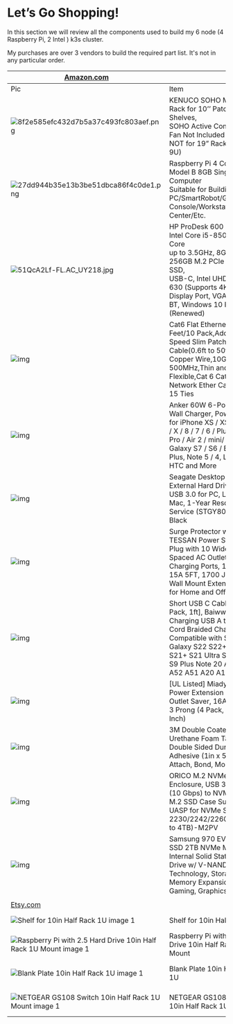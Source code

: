 # Let’s Go Shopping!

In this section we will review all the components used to build my 6 node (4 Raspberry Pi, 2 Intel ) k3s cluster.

My purchases are over 3 vendors to build the required part list. It's not in any particular order.

| [Amazon.com](https://amazon.com)                             |                                                              |                                                              |          |
| ------------------------------------------------------------ | ------------------------------------------------------------ | ------------------------------------------------------------ | -------- |
| Pic                                                          | Item                                                         | Link                                                         | Quantity |
| ![8f2e585efc432d7b5a37c493fc803aef.png](/Users/liottar/Documents/Typora/kenucorack.png) | KENUCO SOHO Mini 10’’ Rack for 10’’ Patch Panels, Shelves, <br />SOHO Active Components , Fan Not Included <br />NOT for 19” Rack (White-9U) | https://a.co/d/gQcgEcJ                                       | 1        |
| ![27dd944b35e13b3be51dbca86f4c0de1.png](/Users/liottar/Documents/Typora/raspberrypi4.png) | Raspberry Pi 4 Computer Model B 8GB Single Board Computer <br />Suitable for Building Mini <br />PC/SmartRobot/Game Console/Workstation/Media Center/Etc. | https://a.co/d/78RnQnn                                       | 4        |
| ![51QcA2Lf-FL._AC_UY218_.jpg](/Users/liottar/Documents/Typora/51QcA2Lf-FL._AC_UY218_.jpg) | HP ProDesk 600 G4 Mini, Intel Core i5-8500T 6-Core <br />up to 3.5GHz, 8GB RAM, 256GB M.2 PCIe NVMe SSD, <br />USB-C, Intel UHD Graphics 630 (Supports 4K), <br />Display Port, VGA, WiFi & BT, Windows 10 Pro (Renewed) | https://a.co/d/5iHP8Qa                                       | 2        |
| ![img](/Users/liottar/Documents/Typora/818RwcAkbDL._SL1500_.jpg) | Cat6 Flat Ethernet Cable 1 Feet/10 Pack,Adoreen High Speed Slim Patch  Cable(0.6ft to 50ft),Pure Copper Wire,10Gigabit 500MHz,Thin and  Flexible,Cat 6 Cat5e Cat5 Network Ether Cable with 15 Ties | https://a.co/d/dkTuW4M                                       | 1        |
| ![img](/Users/liottar/Documents/Typora/510Q3RjyOPL._AC_SL1200_.jpg) | Anker 60W 6-Port USB Wall Charger, PowerPort 6 for iPhone XS / XS Max / XR / X / 8 / 7 / 6 / Plus, iPad Pro / Air 2 / mini/ iPod, Galaxy S7 / S6 /  Edge / Plus, Note 5 / 4, LG, Nexus, HTC and More | https://a.co/d/18Y2V5a                                       | 1        |
| ![img](/Users/liottar/Documents/Typora/71MsG9rB9JL._AC_SL1500_.jpg) | Seagate Desktop 8TB External Hard Drive HDD – USB 3.0 for PC, Laptop And Mac, 1-Year Rescue Service (STGY8000400), Black | https://a.co/d/9NIrumD                                       | 3        |
| ![img](/Users/liottar/Documents/Typora/61caZfe05TL._AC_SL1000_.jpg) | Surge Protector with USB, TESSAN Power Strip Flat Plug with 10 Widely Spaced  AC Outlets and 3 Charging Ports, 1875W 15A 5FT, 1700 Joules, Wall Mount  Extension Cord for Home and Office, Black | https://a.co/d/fqc7dBQ                                       | 1        |
| ![img](/Users/liottar/Documents/Typora/61ysCxIUjSL._SL1200_.jpg) | Short USB C Cable [2-Pack, 1ft], Baiwwa 3A Fast Charging USB A to Type C Cord Braided Charger Compatible with Samsung Galaxy S22 S22+ S21 S21+ S21  Ultra S20 S10 S9 Plus Note 20 A72 A71 A52 A51 A20 A11 | https://a.co/d/aobPMFY                                       | 2        |
| ![img](/Users/liottar/Documents/Typora/61FUoMweLxL._AC_SL1500_.jpg) | [UL Listed] Miady Short Power Extension Cord Outlet Saver, 16AWG/13A, 3 Prong (4 Pack, Black, 8 Inch) | https://a.co/d/fde6vnR                                       | 1 or 2   |
| ![img](/Users/liottar/Documents/Typora/61ZTk+vJ7eL._SL1500_.jpg) | 3M Double Coated Urethane Foam Tape 4032 Double Sided Durable Adhesive (1in x 5yds) Attach, Bond, Mount | https://a.co/d/c02bY8F                                       | 1        |
| ![img](/Users/liottar/Documents/Typora/61Ipp3I1TyL._AC_SL1500_.jpg) | ORICO M.2 NVMe SSD Enclosure, USB 3.1 Gen 2 (10 Gbps) to NVMe PCI-E M.2  SSD Case Support UASP for NVMe SSD Size 2230/2242/2260/2280(up to  4TB)-M2PV | https://a.co/d/60Adnes                                       | 4        |
| ![img](./71XXKiUYqcL._AC_SL1500_.jpg)                        | Samsung 970 EVO Plus SSD 2TB NVMe M.2 Internal Solid State Hard Drive w/ V-NAND Technology, Storage and Memory Expansion for Gaming, Graphics w/ Heat... | https://a.co/d/be6F9F7                                       | 4        |
|                                                              |                                                              |                                                              |          |
| [Etsy.com](https://www.etsy.com)                             |                                                              |                                                              |          |
| ![Shelf for 10in Half Rack 1U image 1](/Users/liottar/Documents/Typora/il_794xN.2661713132_5kys.jpg) | Shelf for 10in Half Rack 1U                                  | https://www.etsy.com/listing/890877036/shelf-for-10in-half-rack-1u?transaction_id=3161480030 | 2        |
| ![Raspberry Pi with 2.5 Hard Drive 10in Half Rack 1U Mount image 1](/Users/liottar/Documents/Typora/il_794xN.3294537458_rx9u.jpg) | Raspberry Pi with 2.5 Hard Drive 10in Half Rack 1U Mount     | https://www.etsy.com/listing/1075721021/raspberry-pi-with-25-hard-drive-10in?transaction_id=3137730371 | 2        |
| ![Blank Plate 10in Half Rack 1U image 1](/Users/liottar/Documents/Typora/il_794xN.2654258658_hn3s.jpg) | Blank Plate 10in Half Rack 1U                                | https://www.etsy.com/listing/901667955/blank-plate-10in-half-rack-1u?transaction_id=3135654754 | 3        |
| ![NETGEAR GS108 Switch 10in Half Rack 1U Mount image 1](/Users/liottar/Documents/Typora/il_794xN.2762305003_i8ed.jpg) | NETGEAR GS108 Switch 10in Half Rack 1U Mount                 | https://www.etsy.com/listing/915445077/netgear-gs108-switch-10in-half-rack-1u?transaction_id=3135654758 | 2        |

